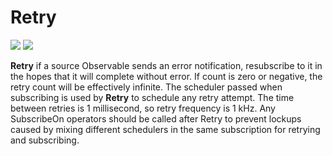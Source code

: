 # Retry

[![](../../../assets/godev.svg?raw=true)](https://pkg.go.dev/github.com/reactivego/rx/test/Retry#section-documentation)
[![](../../../assets/rx.svg?raw=true)](http://reactivex.io/documentation/operators/retry.html)

**Retry** if a source Observable sends an error notification, resubscribe to
it in the hopes that it will complete without error. If count is zero or
negative, the retry count will be effectively infinite. The scheduler
passed when subscribing is used by **Retry** to schedule any retry attempt. The
time between retries is 1 millisecond, so retry frequency is 1 kHz. Any
SubscribeOn operators should be called after Retry to prevent lockups
caused by mixing different schedulers in the same subscription for retrying
and subscribing.
